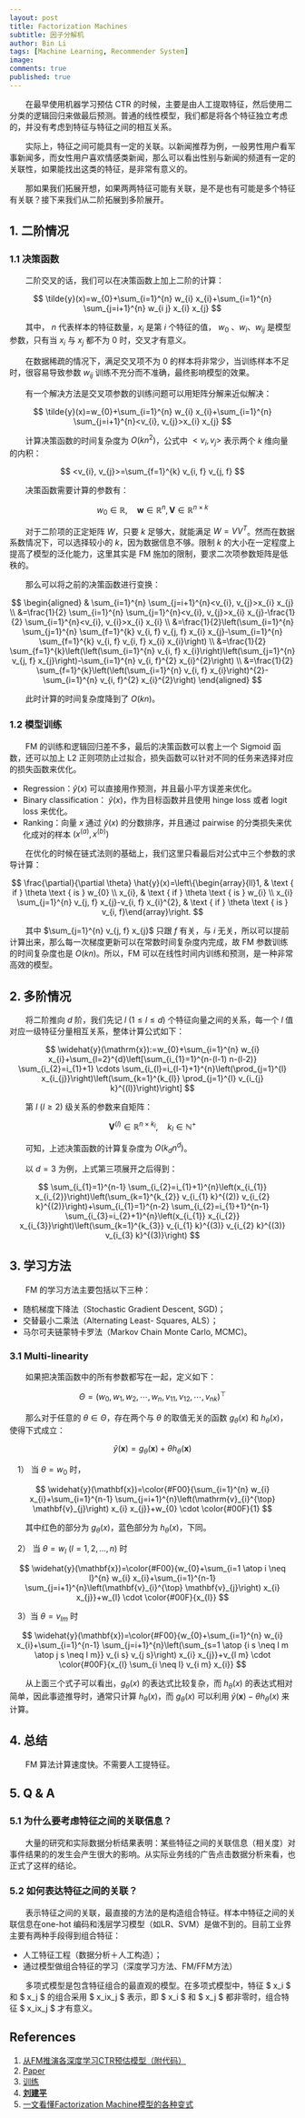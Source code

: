 ```yaml
---
layout: post
title: Factorization Machines
subtitle: 因子分解机
author: Bin Li
tags: [Machine Learning, Recommender System]
image: 
comments: true
published: true
---
```


　　在最早使用机器学习预估 CTR 的时候，主要是由人工提取特征，然后使用二分类的逻辑回归来做最后预测。普通的线性模型，我们都是将各个特征独立考虑的，并没有考虑到特征与特征之间的相互关系。

　　实际上，特征之间可能具有一定的关联。以新闻推荐为例，一般男性用户看军事新闻多，而女性用户喜欢情感类新闻，那么可以看出性别与新闻的频道有一定的关联性，如果能找出这类的特征，是非常有意义的。

　　那如果我们拓展开想，如果两两特征可能有关联，是不是也有可能是多个特征有关联？接下来我们从二阶拓展到多阶展开。

## 1. 二阶情况
### 1.1 决策函数
　　二阶交叉的话，我们可以在决策函数上加上二阶的计算：

$$
\tilde{y}(x)=w_{0}+\sum_{i=1}^{n} w_{i} x_{i}+\sum_{i=1}^{n} \sum_{j=i+1}^{n} w_{i j} x_{i} x_{j}
$$

　　其中， $n$ 代表样本的特征数量，$x_i$ 是第 $i$ 个特征的值， $w_0$ 、$w_i$、$w_{ij}$ 是模型参数，只有当 $x_i$ 与 $x_j$ 都不为 $0$ 时，交叉才有意义。

　　在数据稀疏的情况下，满足交叉项不为 $0$ 的样本将非常少，当训练样本不足时，很容易导致参数 $w_{ij}$ 训练不充分而不准确，最终影响模型的效果。

　　有一个解决方法是交叉项参数的训练问题可以用矩阵分解来近似解决：

$$
\tilde{y}(x)=w_{0}+\sum_{i=1}^{n} w_{i} x_{i}+\sum_{i=1}^{n} \sum_{j=i+1}^{n}<v_{i}, v_{j}>x_{i} x_{j}
$$

　　计算决策函数的时间复杂度为 $O(kn^2)$，公式中 $<v_i, v_j>$ 表示两个 $k$ 维向量的内积：

$$
<v_{i}, v_{j}>=\sum_{f=1}^{k} v_{i, f} v_{j, f}
$$

　　决策函数需要计算的参数有：

$$
w_{0} \in \mathbb{R}, \quad \boldsymbol{w} \in \mathbb{R}^{n}, \boldsymbol{V} \in \mathbb{R}^{n \times k}
$$

　　对于二阶项的正定矩阵 $W$，只要 $k$ 足够大，就能满足 $W=VV^T$。然而在数据系数情况下，可以选择较小的 $k$，因为数据信息不够。限制 $k$ 的大小在一定程度上提高了模型的泛化能力，这里其实是 FM 施加的限制，要求二次项参数矩阵是低秩的。

　　那么可以将之前的决策函数进行变换：

$$
\begin{aligned} & \sum_{i=1}^{n} \sum_{j=i+1}^{n}<v_{i}, v_{j}>x_{i} x_{j} \\ &=\frac{1}{2} \sum_{i=1}^{n} \sum_{j=1}^{n}<v_{i}, v_{j}>x_{i} x_{j}-\frac{1}{2} \sum_{i=1}^{n}<v_{i}, v_{i}>x_{i} x_{i} \\ &=\frac{1}{2}\left(\sum_{i=1}^{n} \sum_{j=1}^{n} \sum_{f=1}^{k} v_{i, f} v_{j, f} x_{i} x_{j}-\sum_{i=1}^{n} \sum_{f=1}^{k} v_{i, f} v_{i, f} x_{i} x_{i}\right) \\ &=\frac{1}{2} \sum_{f=1}^{k}\left(\left(\sum_{i=1}^{n} v_{i, f} x_{i}\right)\left(\sum_{j=1}^{n} v_{j, f} x_{j}\right)-\sum_{i=1}^{n} v_{i, f}^{2} x_{i}^{2}\right) \\ &=\frac{1}{2} \sum_{f=1}^{k}\left(\left(\sum_{i=1}^{n} v_{i, f} x_{i}\right)^{2}-\sum_{i=1}^{n} v_{i, f}^{2} x_{i}^{2}\right) \end{aligned}
$$

　　此时计算的时间复杂度降到了 $O(kn)$。


### 1.2 模型训练
　　FM 的训练和逻辑回归差不多，最后的决策函数可以套上一个 Sigmoid 函数，还可以加上 L2 正则项防止过拟合，损失函数可以针对不同的任务来选择对应的损失函数来优化。

* Regression：$\hat{y}(x)$ 可以直接用作预测，并且最小平方误差来优化。
* Binary classification： $\hat{y}(x)$，作为目标函数并且使用 hinge loss 或者 logit loss 来优化。
* Ranking：向量 $x$ 通过 $\hat{y}(x)$ 的分数排序，并且通过 pairwise 的分类损失来优化成对的样本 $(x^{(a)}, x^{(b)})$

　　在优化的时候在链式法则的基础上，我们这里只看最后对公式中三个参数的求导计算：

$$
\frac{\partial}{\partial \theta} \hat{y}(x)=\left\{\begin{array}{ll}1, & \text { if } \theta \text { is } w_{0} \\ x_{i}, & \text { if } \theta \text { is } w_{i} \\ x_{i} \sum_{j=1}^{n} v_{j, f} x_{j}-v_{i, f} x_{i}^{2}, & \text { if } \theta \text { is } v_{i, f}\end{array}\right.
$$

　　其中 $\sum_{j=1}^{n} v_{j, f} x_{j}$ 只跟 $f$ 有关，与 $i$ 无关，所以可以提前计算出来，那么每一次梯度更新可以在常数时间复杂度内完成，故 FM 参数训练的时间复杂度也是 $O(kn)$。所以，FM 可以在线性时间内训练和预测，是一种非常高效的模型。

## 2. 多阶情况
　　将二阶推向 $d$ 阶，我们先记 $l$ $(1\le l \le d)$ 个特征向量之间的关系，每一个 $l$ 值对应一级特征分量相互关系，整体计算公式如下：

$$
\widehat{y}(\mathrm{x}):=w_{0}+\sum_{i=1}^{n} w_{i} x_{i}+\sum_{l=2}^{d}\left[\sum_{i_{1}=1}^{n-(l-1) n-(l-2)} \sum_{i_{2}=i_{1}+1} \cdots \sum_{i_{l}=i_{l-1}+1}^{n}\left(\prod_{j=1}^{l} x_{i_{j}}\right)\left(\sum_{k=1}^{k_{l}} \prod_{j=1}^{l} v_{i_{j} k}^{(l)}\right)\right]
$$

　　第 $l$ $(l\ge 2)$ 级关系的参数来自矩阵：

$$
\mathbf{V}^{(l)} \in \mathbb{R}^{n \times k_{l}}, \quad k_{l} \in \mathbb{N}^{+}
$$

　　可知，上述决策函数的计算复杂度为 $O(k_d n^d)$。

　　以 $d = 3$ 为例，上式第三项展开之后得到：

$$
\sum_{i_{1}=1}^{n-1} \sum_{i_{2}=i_{1}+1}^{n}\left(x_{i_{1}} x_{i_{2}}\right)\left(\sum_{k=1}^{k_{2}} v_{i_{1} k}^{(2)} v_{i_{2} k}^{(2)}\right)+\sum_{i_{1}=1}^{n-2} \sum_{i_{2}=i_{1}+1}^{n-1} \sum_{i_{3}=i_{2}+1}^{n}\left(x_{i_{1}} x_{i_{2}} x_{i_{3}}\right)\left(\sum_{k=1}^{k_{3}} v_{i_{1} k}^{(3)} v_{i_{2} k}^{(3)} v_{i_{3} k}^{(3)}\right)
$$

## 3. 学习方法
　　FM 的学习方法主要包括以下三种：
* 随机梯度下降法（Stochastic Gradient Descent, SGD)； 
* 交替最小二乘法（Alternating Least- Squares, ALS）；
* 马尔可夫链蒙特卡罗法（Markov Chain Monte Carlo, MCMC)。

### 3.1 Multi-linearity
　　如果把决策函数中的所有参数都写在一起，定义如下：

$$
\Theta=\left(w_{0}, w_{1}, w_{2}, \cdots, w_{n}, v_{11}, v_{12}, \cdots, v_{n k}\right)^{\top}
$$

　　那么对于任意的 $\theta \in \Theta$，存在两个与 $\theta$ 的取值无关的函数 $g_{\theta}(x)$ 和 $h_{\theta}(x)$，使得下式成立：

$$
\widehat{y}(\mathbf{x})=g_{\theta}(\mathbf{x})+\theta h_{\theta}(\mathbf{x})
$$

　1） 当 $\theta = w_0$ 时，

$$
\widehat{y}(\mathbf{x})=\color{#F00}{\sum_{i=1}^{n} w_{i} x_{i}+\sum_{i=1}^{n-1} \sum_{j=i+1}^{n}\left(\mathrm{v}_{i}^{\top} \mathbf{v}_{j}\right) x_{i} x_{j}}+w_{0} \cdot \color{#00F}{1}
$$

　　其中红色的部分为 $g_{\theta}(x)$，蓝色部分为 $h_{\theta}(x)$，下同。

　2） 当 $\theta = w_l$ $(l = 1, 2, \dots, n)$ 时

$$
\widehat{y}(\mathbf{x})=\color{#F00}{w_{0}+\sum_{i=1 \atop i \neq l}^{n} w_{i} x_{i}+\sum_{i=1}^{n-1} \sum_{j=i+1}^{n}\left(\mathbf{v}_{i}^{\top} \mathbf{v}_{j}\right) x_{i} x_{j}}+w_{l} \cdot \color{#00F}{x_{l}}
$$

　3）当 $\theta=v_{lm}$ 时

$$
\widehat{y}(\mathbf{x})=\color{#F00}{w_{0}+\sum_{i=1}^{n} w_{i} x_{i}+\sum_{i=1}^{n-1} \sum_{j=i+1}^{n}\left(\sum_{s=1 \atop {i s \neq l m \atop j s \neq l m}} v_{i s} v_{j s}\right) x_{i} x_{j}}+v_{l m} \cdot \color{#00F}{x_{l} \sum_{i \neq l} v_{i m} x_{i}}
$$

　　从上面三个式子可以看出，$g_{\theta}(x)$ 的表达式比较复杂，而 $h_{\theta}(x)$ 的表达式相对简单，因此事迹推导时，通常只计算 $h_{\theta}(x)$，而 $g_{\theta}(x)$ 可以利用 $\widehat{y}(\mathbf{x}) - \theta h_{\theta}(x)$ 来计算。

## 4. 总结
　　FM 算法计算速度快。不需要人工提特征。

## 5. Q & A
### 5.1 为什么要考虑特征之间的关联信息？
　　大量的研究和实际数据分析结果表明：某些特征之间的关联信息（相关度）对事件结果的的发生会产生很大的影响。从实际业务线的广告点击数据分析来看，也正式了这样的结论。

### 5.2 如何表达特征之间的关联？
　　表示特征之间的关联，最直接的方法的是构造组合特征。样本中特征之间的关联信息在one-hot 编码和浅层学习模型（如LR、SVM）是做不到的。目前工业界主要有两种手段得到组合特征：
* 人工特征工程（数据分析＋人工构造）；
* 通过模型做组合特征的学习（深度学习方法、FM/FFM方法）

　　多项式模型是包含特征组合的最直观的模型。在多项式模型中，特征 $ x_i $ 和 $ x_j $ 的组合采用 $ x_ix_j $ 表示，即 $ x_i $ 和 $ x_j $ 都非零时，组合特征 $ x_ix_j $ 才有意义。


## References
1. [从FM推演各深度学习CTR预估模型（附代码）](https://blog.csdn.net/han_xiaoyang/article/details/81031961)
2. [Paper](/assets/papers/FM-Factorization-Machines.pdf)
3. [训练](http://bourneli.github.io/ml/fm/2017/07/02/fm-remove-combine-features-by-yourself.html)
4. [**刘建平**](https://www.cnblogs.com/pinard/p/6370127.html)
5. [一文看懂Factorization Machine模型的各种变式](https://zhuanlan.zhihu.com/p/52877868)